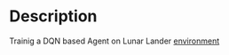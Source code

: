 # Description
Trainig a DQN based Agent on Lunar Lander [environment](https://gymnasium.farama.org/environments/box2d/lunar_lander/)

